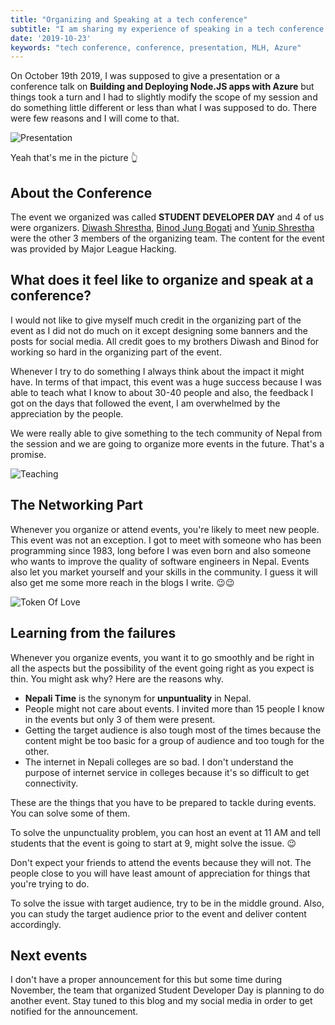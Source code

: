 ```yaml
---
title: "Organizing and Speaking at a tech conference"
subtitle: "I am sharing my experience of speaking in a tech conference through this blog."
date: '2019-10-23'
keywords: "tech conference, conference, presentation, MLH, Azure"
---
```


On October 19th 2019, I was supposed to give a presentation or a conference talk on **Building and Deploying Node.JS apps with Azure** but things took a turn and I had to slightly modify the scope of my session and do something little different or less than what I was supposed to do. There were few reasons and I will come to that.

![Presentation](images/presentation.JPG)

Yeah that's me in the picture 👆

## About the Conference

The event we organized was called **STUDENT DEVELOPER DAY** and 4 of us were organizers. [Diwash Shrestha](https://twitter.com/diwastha), [Binod Jung Bogati](https://twitter.com/bjungbogati) and [Yunip Shrestha](https://twitter.com/Ddr_Shrez) were the other 3 members of the organizing team. The content for the event was provided by Major League Hacking.


## What does it feel like to organize and speak at a conference?

I would not like to give myself much credit in the organizing part of the event as I did not do much on it except designing some banners and the posts for social media. All credit goes to my brothers Diwash and Binod for working so hard in the organizing part of the event.


Whenever I try to do something I always think about the impact it might have. In terms of that impact, this event was a huge success because I was able to teach what I know to about 30-40 people and also, the feedback I got on the days that followed the event, I am overwhelmed by the appreciation by the people.

We were really able to give something to the tech community of Nepal from the session and we are going to organize more events in the future. That's a promise.

![Teaching](images/teaching.JPG)


## The Networking Part

Whenever you organize or attend events, you're likely to meet new people. This event was not an exception. I got to meet with someone who has been programming since 1983, 	long before I was even born and also someone who wants to improve the quality of software engineers in Nepal. Events also let you market yourself and your skills in the community. I guess it will also get me some more reach in the blogs I write. 😉😉

![Token Of Love](images/award.JPG)


## Learning from the failures
Whenever you organize events, you want it to go smoothly and be right in all the aspects but the possibility of the event going right as you expect is thin. You might ask why? Here are the reasons why.

- **Nepali Time** is the synonym for **unpuntuality** in Nepal.
- People might not care about events. I invited more than 15 people I know in the events but only 3 of them were present.
- Getting the target audience is also tough most of the times because the content might be too basic for a group of audience and too tough for the other. 
- The internet in Nepali colleges are so bad. I don't understand the purpose of internet service in colleges because it's so difficult to get connectivity.


These are the things that you have to be prepared to tackle during events. You can solve some of them.

To solve the unpunctuality problem, you can host an event at 11 AM and tell students that the event is going to start at 9, might solve the issue. 😉

Don't expect your friends to attend the events because they will not. The people close to you will have least amount of appreciation for things that you're trying to do.

To solve the issue with target audience, try to be in the middle ground. Also, you can study the target audience prior to the event and deliver content accordingly.


## Next events
I don't have a proper announcement for this but some time during November, the team that organized Student Developer Day is planning to do another event. Stay tuned to this blog and my social media in order to get notified for the announcement.


